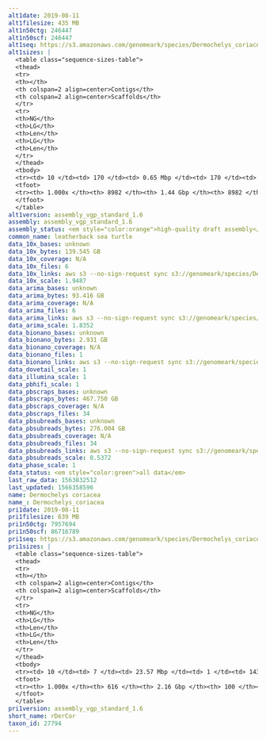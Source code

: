 ```yaml
---
alt1date: 2019-08-11
alt1filesize: 435 MB
alt1n50ctg: 246447
alt1n50scf: 246447
alt1seq: https://s3.amazonaws.com/genomeark/species/Dermochelys_coriacea/rDerCor1/assembly_vgp_standard_1.6/rDerCor1.alt.asm.20190811.fasta.gz
alt1sizes: |
  <table class="sequence-sizes-table">
  <thead>
  <tr>
  <th></th>
  <th colspan=2 align=center>Contigs</th>
  <th colspan=2 align=center>Scaffolds</th>
  </tr>
  <tr>
  <th>NG</th>
  <th>LG</th>
  <th>Len</th>
  <th>LG</th>
  <th>Len</th>
  </tr>
  </thead>
  <tbody>
  <tr><td> 10 </td><td> 170 </td><td> 0.65 Mbp </td><td> 170 </td><td> 0.65 Mbp </td></tr>  <tr><td> 20 </td><td> 433 </td><td> 0.48 Mbp </td><td> 433 </td><td> 0.48 Mbp </td></tr>  <tr><td> 30 </td><td> 770 </td><td> 0.38 Mbp </td><td> 770 </td><td> 0.38 Mbp </td></tr>  <tr><td> 40 </td><td> 1197 </td><td> 0.30 Mbp </td><td> 1197 </td><td> 0.30 Mbp </td></tr>  <tr style="background-color:#cccccc;"><td> 50 </td><td> 1724 </td><td> 0.25 Mbp </td><td> 1724 </td><td> 0.25 Mbp </td></tr>  <tr><td> 60 </td><td> 2378 </td><td> 0.20 Mbp </td><td> 2378 </td><td> 0.20 Mbp </td></tr>  <tr><td> 70 </td><td> 3207 </td><td> 0.15 Mbp </td><td> 3207 </td><td> 0.15 Mbp </td></tr>  <tr><td> 80 </td><td> 4314 </td><td> 0.11 Mbp </td><td> 4314 </td><td> 0.11 Mbp </td></tr>  <tr><td> 90 </td><td> 5932 </td><td> 72.34 Kbp </td><td> 5932 </td><td> 72.34 Kbp </td></tr>  <tr><td> 100 </td><td> 8981 </td><td> 8.55 Kbp </td><td> 8981 </td><td> 8.55 Kbp </td></tr>  </tbody>
  <tfoot>
  <tr><th> 1.000x </th><th> 8982 </th><th> 1.44 Gbp </th><th> 8982 </th><th> 1.44 Gbp </th></tr>
  </tfoot>
  </table>
alt1version: assembly_vgp_standard_1.6
assembly: assembly_vgp_standard_1.6
assembly_status: <em style="color:orange">high-quality draft assembly</em>
common_name: leatherback sea turtle
data_10x_bases: unknown
data_10x_bytes: 139.545 GB
data_10x_coverage: N/A
data_10x_files: 6
data_10x_links: aws s3 --no-sign-request sync s3://genomeark/species/Dermochelys_coriacea/rDerCor1/genomic_data/10x/ .<br>
data_10x_scale: 1.9487
data_arima_bases: unknown
data_arima_bytes: 93.416 GB
data_arima_coverage: N/A
data_arima_files: 6
data_arima_links: aws s3 --no-sign-request sync s3://genomeark/species/Dermochelys_coriacea/rDerCor1/genomic_data/arima/ .<br>
data_arima_scale: 1.8352
data_bionano_bases: unknown
data_bionano_bytes: 2.931 GB
data_bionano_coverage: N/A
data_bionano_files: 1
data_bionano_links: aws s3 --no-sign-request sync s3://genomeark/species/Dermochelys_coriacea/rDerCor1/genomic_data/bionano/ .<br>
data_dovetail_scale: 1
data_illumina_scale: 1
data_pbhifi_scale: 1
data_pbscraps_bases: unknown
data_pbscraps_bytes: 467.750 GB
data_pbscraps_coverage: N/A
data_pbscraps_files: 34
data_pbsubreads_bases: unknown
data_pbsubreads_bytes: 276.004 GB
data_pbsubreads_coverage: N/A
data_pbsubreads_files: 34
data_pbsubreads_links: aws s3 --no-sign-request sync s3://genomeark/species/Dermochelys_coriacea/rDerCor1/genomic_data/pacbio/ . --exclude "*scraps.bam* --exclude "*ccs.bam*"<br>
data_pbsubreads_scale: 0.5372
data_phase_scale: 1
data_status: <em style="color:green">all data</em>
last_raw_data: 1563832512
last_updated: 1566358596
name: Dermochelys coriacea
name_: Dermochelys_coriacea
pri1date: 2019-08-11
pri1filesize: 639 MB
pri1n50ctg: 7957694
pri1n50scf: 86716789
pri1seq: https://s3.amazonaws.com/genomeark/species/Dermochelys_coriacea/rDerCor1/assembly_vgp_standard_1.6/rDerCor1.pri.asm.20190811.fasta.gz
pri1sizes: |
  <table class="sequence-sizes-table">
  <thead>
  <tr>
  <th></th>
  <th colspan=2 align=center>Contigs</th>
  <th colspan=2 align=center>Scaffolds</th>
  </tr>
  <tr>
  <th>NG</th>
  <th>LG</th>
  <th>Len</th>
  <th>LG</th>
  <th>Len</th>
  </tr>
  </thead>
  <tbody>
  <tr><td> 10 </td><td> 7 </td><td> 23.57 Mbp </td><td> 1 </td><td> 143.70 Mbp </td></tr>  <tr><td> 20 </td><td> 17 </td><td> 17.31 Mbp </td><td> 2 </td><td> 142.40 Mbp </td></tr>  <tr><td> 30 </td><td> 32 </td><td> 12.87 Mbp </td><td> 4 </td><td> 137.63 Mbp </td></tr>  <tr><td> 40 </td><td> 51 </td><td> 10.22 Mbp </td><td> 6 </td><td> 122.47 Mbp </td></tr>  <tr style="background-color:#cccccc;"><td> 50 </td><td> 74 </td><td style="background-color:#88ff88;"> 7.96 Mbp </td><td> 8 </td><td style="background-color:#88ff88;"> 86.72 Mbp </td></tr>  <tr><td> 60 </td><td> 105 </td><td> 6.56 Mbp </td><td> 10 </td><td> 78.90 Mbp </td></tr>  <tr><td> 70 </td><td> 142 </td><td> 5.16 Mbp </td><td> 13 </td><td> 68.83 Mbp </td></tr>  <tr><td> 80 </td><td> 194 </td><td> 3.51 Mbp </td><td> 18 </td><td> 35.22 Mbp </td></tr>  <tr><td> 90 </td><td> 274 </td><td> 2.04 Mbp </td><td> 25 </td><td> 20.62 Mbp </td></tr>  <tr><td> 100 </td><td> 615 </td><td> 36  bp </td><td> 99 </td><td> 60  bp </td></tr>  </tbody>
  <tfoot>
  <tr><th> 1.000x </th><th> 616 </th><th> 2.16 Gbp </th><th> 100 </th><th> 2.17 Gbp </th></tr>
  </tfoot>
  </table>
pri1version: assembly_vgp_standard_1.6
short_name: rDerCor
taxon_id: 27794
---
```

